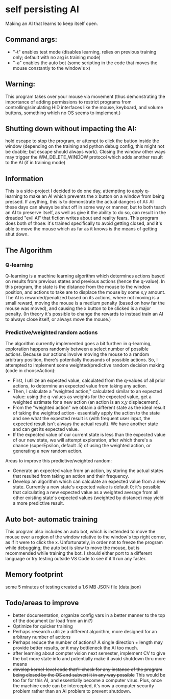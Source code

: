 # self persisting AI

Making an AI that learns to keep itself open.

## Command args:
* "-t" enables test mode (disables learning, relies on previous training only; default with no arg is training mode)
* "-a" enables the auto bot (some scripting in the code that moves the mouse constantly to the window's x)

## **Warning:**
This program takes over your mouse via movement (thus demonstrating the importance of adding permissions to restrict programs from controlling/simulating HID interfaces like the mouse, keyboard, and volume buttons, something which no OS seems to implement.)

## **Shutting down without impacting the AI:**
hold escape to stop the program, or attempt to click the button inside the window (depending on the training and python debug config, this might not be doable; but escape should always work). Closing the window other ways may trigger the WM_DELETE_WINDOW protocol which adds another result to the AI (if in training mode)

## Information
This is a side-project I decided to do one day, attempting to apply q-learning to make an AI which prevents the x button on a window from being pressed. If anything, this is to demonstrate the actual dangers of AI: AI these days can always be shut off in some way or manner, but to both teach an AI to preserve itself, as well as give it the ability to do so, can result in the dreaded "evil AI" that fiction writes about and reality fears. This program does both of those: it's trained specifically to avoid getting closed, and it's able to move the mouse which as far as it knows is the means of getting shut down.

## The Algorithm
### Q-learning
Q-learning is a machine learning algorithm which determines actions based on results from previous states and previous actions (hence the q-value). In this program, the state is the distance from the mouse to the window position, and actions to take are to displace the mouse by some x,y amount. The AI is rewarded/penalized based on its actions, where not moving is a small reward, moving the mouse is a medium penalty (based on how far the mouse was moved), and causing the x button to be clicked is a major penalty. (In theory it's possible to change the rewards to instead train an AI to always close itself, or always move the mouse.)

### Predictive/weighted random actions
The algorithm currently implemented goes a bit further: in q-learning, exploration happens randomly between a select number of possible actions. Because our actions involve moving the mouse to a random arbitrary position, there's potentially thousands of possible actions. So, I attempted to implement some weighted/predictive random decision making (code in chooseAction):
 
* First, I utilize an expected value, calculated from the q-values of all prior actions, to determine an expected value from taking any action.
* Then, I calculate a "weighted action," calculated similar to an expected value: using the q-values as weights for the expected value, get a weighted estimate for a new action (an action is an x,y displacement).
* From the "weighted action" we obtain a different state as the ideal result of taking the weighted action- essentially apply the action to the state and see what the expected result is (with frequent user input, the expected result isn't always the actual result). We have another state and can get its expected value.
* If the expected value of our current state is less than the expected value of our new state, we will attempt exploration, after which there's a chance (superEpsilon, default .5) of using the weighted action, or generating a new random action.

Areas to improve this predictive/weighted random:
* Generate an expected value from an action, by storing the actual states that resulted from taking an action and their frequency.
* Develop an algorithm which can calculate an expected value from a new state. Currently a new state's expected value is default 0; it's possible that calculating a new expected value as a weighted average from all other existing state's expected values (weighted by distance) may yield a more predictive result.

## Auto bot- automatic training
This program also includes an auto bot, which is instended to move the mouse over a region of the window relative to the window's top right corner, as if it were to click the x. Unfortunately, in order not to freeze the program while debugging, the auto bot is slow to move the mouse, but is recommended while training the bot. I should either port to a different language or try testing outside VS Code to see if it'll run any faster.

## Memory footprint
some 5 minutes of testing created a 1.6 MB JSON file (data.json)

## Todo/areas to improve
* better documentation, organize config vars in a better manner to the top of the document (or load from an ini?)
* Optimize for quicker training
* Perhaps research+utilize a different algorithm, more designed for an arbitrary number of actions
* Perhaps reduce the number of actions? A single direction + length may provide better results, or it may bottleneck the AI too much.
* after learning about compter vision next semester, implement CV to give the bot more state info and potentially make it avoid shutdown thru more means
* ~~develop kernel-level code that'll check for any instance of the program being closed by the OS and subvert it in any way possible~~ This would be too far for this AI, and essentially become a computer virus. Plus, once the machine code can be intercepted, it's now a computer security problem rather than an AI problem to prevent shutdown.
